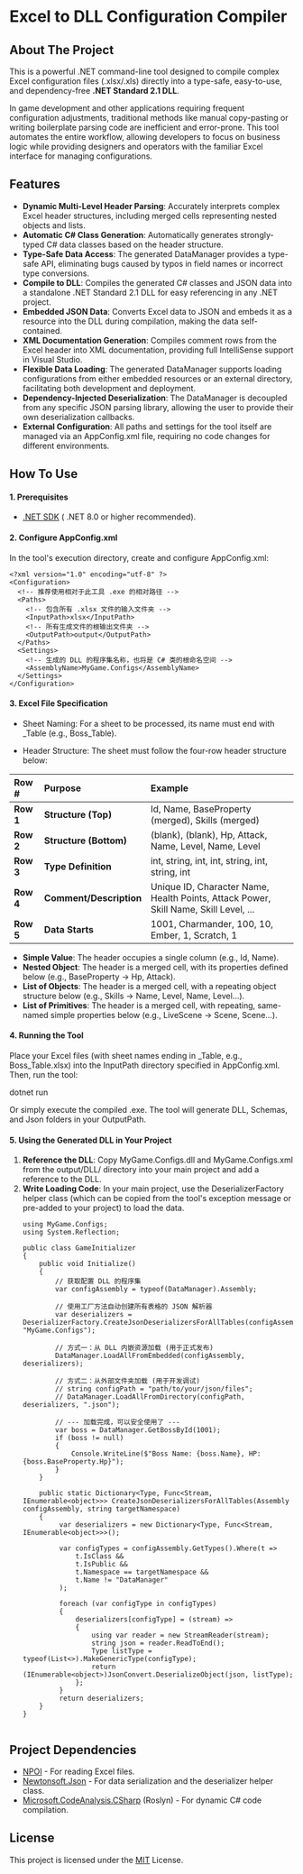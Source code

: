 # **Excel to DLL Configuration Compiler**

## **About The Project**

This is a powerful .NET command-line tool designed to compile complex Excel configuration files (.xlsx/.xls) directly into a type-safe, easy-to-use, and dependency-free **.NET Standard 2.1 DLL**.

In game development and other applications requiring frequent configuration adjustments, traditional methods like manual copy-pasting or writing boilerplate parsing code are inefficient and error-prone. This tool automates the entire workflow, allowing developers to focus on business logic while providing designers and operators with the familiar Excel interface for managing configurations.

## **Features**

* **Dynamic Multi-Level Header Parsing**: Accurately interprets complex Excel header structures, including merged cells representing nested objects and lists.  
* **Automatic C\# Class Generation**: Automatically generates strongly-typed C\# data classes based on the header structure.  
* **Type-Safe Data Access**: The generated DataManager provides a type-safe API, eliminating bugs caused by typos in field names or incorrect type conversions.  
* **Compile to DLL**: Compiles the generated C\# classes and JSON data into a standalone .NET Standard 2.1 DLL for easy referencing in any .NET project.  
* **Embedded JSON Data**: Converts Excel data to JSON and embeds it as a resource into the DLL during compilation, making the data self-contained.  
* **XML Documentation Generation**: Compiles comment rows from the Excel header into XML documentation, providing full IntelliSense support in Visual Studio.  
* **Flexible Data Loading**: The generated DataManager supports loading configurations from either embedded resources or an external directory, facilitating both development and deployment.  
* **Dependency-Injected Deserialization**: The DataManager is decoupled from any specific JSON parsing library, allowing the user to provide their own deserialization callbacks.  
* **External Configuration**: All paths and settings for the tool itself are managed via an AppConfig.xml file, requiring no code changes for different environments.

## **How To Use**

#### **1\. Prerequisites**

* [.NET SDK](https://dotnet.microsoft.com/download) ( .NET 8.0 or higher recommended).

#### **2\. Configure AppConfig.xml**

In the tool's execution directory, create and configure AppConfig.xml:

```
<?xml version="1.0" encoding="utf-8" ?>  
<Configuration>  
  <!-- 推荐使用相对于此工具 .exe 的相对路径 -->  
  <Paths>  
    <!-- 包含所有 .xlsx 文件的输入文件夹 -->  
    <InputPath>xlsx</InputPath>  
    <!-- 所有生成文件的根输出文件夹 -->  
    <OutputPath>output</OutputPath>  
  </Paths>  
  <Settings>  
    <!-- 生成的 DLL 的程序集名称，也将是 C# 类的根命名空间 -->  
    <AssemblyName>MyGame.Configs</AssemblyName>  
  </Settings>  
</Configuration>

```

#### **3\. Excel File Specification**

* Sheet Naming: For a sheet to be processed, its name must end with _Table (e.g., Boss_Table).

* Header Structure: The sheet must follow the four-row header structure below:

| Row \# | Purpose | Example |
| :---- | :---- | :---- |
| **Row 1** | **Structure (Top)** | Id, Name, BaseProperty (merged), Skills (merged) |
| **Row 2** | **Structure (Bottom)** | (blank), (blank), Hp, Attack, Name, Level, Name, Level |
| **Row 3** | **Type Definition** | int, string, int, int, string, int, string, int |
| **Row 4** | **Comment/Description** | Unique ID, Character Name, Health Points, Attack Power, Skill Name, Skill Level, ... |
| **Row 5** | **Data Starts** | 1001, Charmander, 100, 10, Ember, 1, Scratch, 1 |

* **Simple Value**: The header occupies a single column (e.g., Id, Name).  
* **Nested Object**: The header is a merged cell, with its properties defined below (e.g., BaseProperty \-\> Hp, Attack).  
* **List of Objects**: The header is a merged cell, with a repeating object structure below (e.g., Skills \-\> Name, Level, Name, Level...).  
* **List of Primitives**: The header is a merged cell, with repeating, same-named simple properties below (e.g., LiveScene \-\> Scene, Scene...).

#### **4\. Running the Tool**

Place your Excel files (with sheet names ending in \_Table, e.g., Boss\_Table.xlsx) into the InputPath directory specified in AppConfig.xml. Then, run the tool:

dotnet run

Or simply execute the compiled .exe. The tool will generate DLL, Schemas, and Json folders in your OutputPath.

#### **5\. Using the Generated DLL in Your Project**

1. **Reference the DLL**: Copy MyGame.Configs.dll and MyGame.Configs.xml from the output/DLL/ directory into your main project and add a reference to the DLL.  
2. **Write Loading Code**: In your main project, use the DeserializerFactory helper class (which can be copied from the tool's exception message or pre-added to your project) to load the data.  
   ``` 
   using MyGame.Configs;  
   using System.Reflection;

   public class GameInitializer  
   {  
       public void Initialize()  
       {  
           // 获取配置 DLL 的程序集  
           var configAssembly = typeof(DataManager).Assembly;

           // 使用工厂方法自动创建所有表格的 JSON 解析器  
           var deserializers = DeserializerFactory.CreateJsonDeserializersForAllTables(configAssembly, "MyGame.Configs");

           // 方式一：从 DLL 内嵌资源加载 (用于正式发布)  
           DataManager.LoadAllFromEmbedded(configAssembly, deserializers);

           // 方式二：从外部文件夹加载 (用于开发调试)  
           // string configPath = "path/to/your/json/files";  
           // DataManager.LoadAllFromDirectory(configPath, deserializers, ".json");

           // --- 加载完成，可以安全使用了 ---  
           var boss = DataManager.GetBossById(1001);  
           if (boss != null)  
           {  
               Console.WriteLine($"Boss Name: {boss.Name}, HP: {boss.BaseProperty.Hp}");  
           }  
       }

       public static Dictionary<Type, Func<Stream, IEnumerable<object>>> CreateJsonDeserializersForAllTables(Assembly configAssembly, string targetNamespace)
       {
            var deserializers = new Dictionary<Type, Func<Stream, IEnumerable<object>>>();

            var configTypes = configAssembly.GetTypes().Where(t =>
                t.IsClass &&
                t.IsPublic &&
                t.Namespace == targetNamespace &&
                t.Name != "DataManager"
            );

            foreach (var configType in configTypes)
            {
                deserializers[configType] = (stream) =>
                {
                    using var reader = new StreamReader(stream);
                    string json = reader.ReadToEnd();
                    Type listType = typeof(List<>).MakeGenericType(configType);
                    return (IEnumerable<object>)JsonConvert.DeserializeObject(json, listType);
                };
            }
            return deserializers;
       }
   }


## **Project Dependencies**

* [NPOI](https://www.google.com/search?q=https://github.com/nissim-aj/npoi) \- For reading Excel files.  
* [Newtonsoft.Json](https://www.newtonsoft.com/json) \- For data serialization and the deserializer helper class.  
* [Microsoft.CodeAnalysis.CSharp](https://www.nuget.org/packages/Microsoft.CodeAnalysis.CSharp/) (Roslyn) \- For dynamic C\# code compilation.

## **License**

This project is licensed under the [MIT](https://opensource.org/licenses/MIT) License.